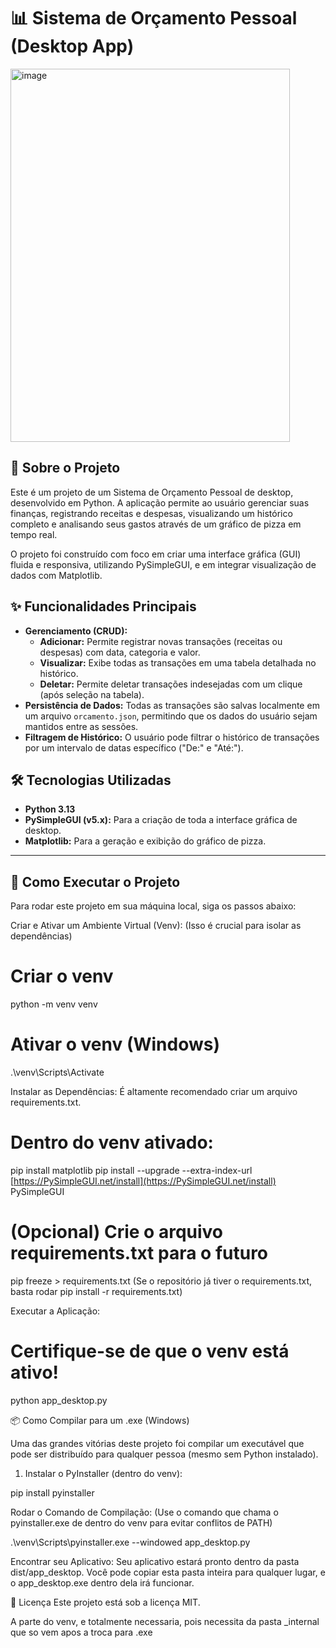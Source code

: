 # 📊 Sistema de Orçamento Pessoal (Desktop App)

<img width="447" height="597" alt="image" src="https://github.com/user-attachments/assets/a1481174-f8ff-41b5-b9af-9aa27ec0bbfe" />


## 📖 Sobre o Projeto

Este é um projeto de um Sistema de Orçamento Pessoal de desktop, desenvolvido em Python. A aplicação permite ao usuário gerenciar suas finanças, registrando receitas e despesas, visualizando um histórico completo e analisando seus gastos através de um gráfico de pizza em tempo real.

O projeto foi construído com foco em criar uma interface gráfica (GUI) fluida e responsiva, utilizando PySimpleGUI, e em integrar visualização de dados com Matplotlib.

## ✨ Funcionalidades Principais
* **Gerenciamento (CRUD):**
    * **Adicionar:** Permite registrar novas transações (receitas ou despesas) com data, categoria e valor.
    * **Visualizar:** Exibe todas as transações em uma tabela detalhada no histórico.
    * **Deletar:** Permite deletar transações indesejadas com um clique (após seleção na tabela).
* **Persistência de Dados:** Todas as transações são salvas localmente em um arquivo `orcamento.json`, permitindo que os dados do usuário sejam mantidos entre as sessões.
* **Filtragem de Histórico:** O usuário pode filtrar o histórico de transações por um intervalo de datas específico ("De:" e "Até:").

## 🛠️ Tecnologias Utilizadas

* **Python 3.13**
* **PySimpleGUI (v5.x):** Para a criação de toda a interface gráfica de desktop.
* **Matplotlib:** Para a geração e exibição do gráfico de pizza.

---

## 🚀 Como Executar o Projeto

Para rodar este projeto em sua máquina local, siga os passos abaixo:


Criar e Ativar um Ambiente Virtual (Venv): (Isso é crucial para isolar as dependências)


# Criar o venv
python -m venv venv

# Ativar o venv (Windows)
.\venv\Scripts\Activate

 Instalar as Dependências: É altamente recomendado criar um arquivo requirements.txt.



# Dentro do venv ativado:
pip install matplotlib
pip install --upgrade --extra-index-url [https://PySimpleGUI.net/install](https://PySimpleGUI.net/install) PySimpleGUI

# (Opcional) Crie o arquivo requirements.txt para o futuro
pip freeze > requirements.txt
(Se o repositório já tiver o requirements.txt, basta rodar pip install -r requirements.txt)

 Executar a Aplicação:



# Certifique-se de que o venv está ativo!

python app_desktop.py

📦 Como Compilar para um .exe (Windows)

Uma das grandes vitórias deste projeto foi compilar um executável que pode ser distribuído para qualquer pessoa (mesmo sem Python instalado).

1. Instalar o PyInstaller (dentro do venv):


pip install pyinstaller

 Rodar o Comando de Compilação: (Use o comando que chama o pyinstaller.exe de dentro do venv para evitar conflitos de PATH)



.\venv\Scripts\pyinstaller.exe --windowed app_desktop.py

 Encontrar seu Aplicativo: Seu aplicativo estará pronto dentro da pasta dist/app_desktop. Você pode copiar esta pasta inteira para qualquer lugar, e o app_desktop.exe dentro dela irá funcionar.

📄 Licença
Este projeto está sob a licença MIT.

A parte do venv, e totalmente necessaria, pois necessita da pasta _internal que so vem apos a troca para .exe
